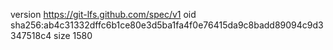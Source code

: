 version https://git-lfs.github.com/spec/v1
oid sha256:ab4c31332dffc6b1ce80e3d5ba1fa4f0e76415da9c8badd89094c9d3347518c4
size 1580
